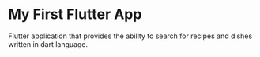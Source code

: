 #  My First Flutter App

Flutter application that provides the ability to search for recipes and dishes written in dart language.
